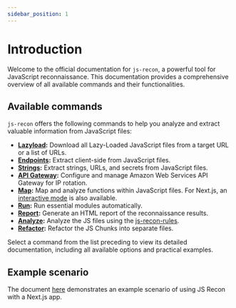 ```yaml
---
sidebar_position: 1
---
```


# Introduction

Welcome to the official documentation for `js-recon`, a powerful tool for JavaScript reconnaissance. This documentation provides a comprehensive overview of all available commands and their functionalities.

## Available commands

`js-recon` offers the following commands to help you analyze and extract valuable information from JavaScript files:

- **[Lazyload](./modules/lazyload.md):** Download all Lazy-Loaded JavaScript files from a target URL or a list of URLs.
- **[Endpoints](./modules/endpoints.md):** Extract client-side from JavaScript files.
- **[Strings](./modules/strings.md):** Extract strings, URLs, and secrets from JavaScript files.
- **[API Gateway](./modules/api-gateway.md):** Configure and manage Amazon Web Services API Gateway for IP rotation.
- **[Map](./modules/map.md):** Map and analyze functions within JavaScript files. For Next.js, an [interactive mode](./modules/interactive_mode/next-js.md) is also available.
- **[Run](./modules/run.md):** Run essential modules automatically.
- **[Report](./modules/report.md):** Generate an HTML report of the reconnaissance results.
- **[Analyze](./modules/analyze.md):** Analyze the JS files using the [js-recon-rules](https://github.com/shriyanss/js-recon-rules).
- **[Refactor](./modules/refactor.md):** Refactor the JS Chunks into separate files.

Select a command from the list preceding to view its detailed documentation, including all available options and practical examples.

## Example scenario

The document [here](./example-scenarios/next-js.md) demonstrates an example scenario of using JS Recon with a Next.js app.
